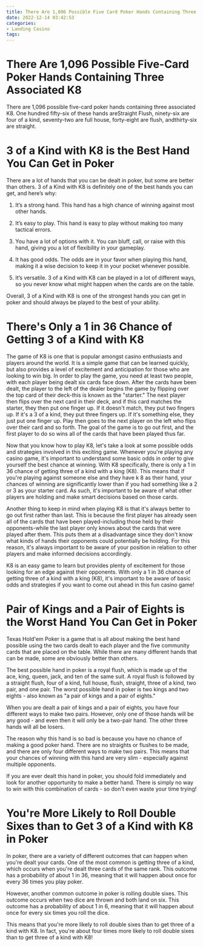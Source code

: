 ```yaml
---
title: There Are 1,096 Possible Five Card Poker Hands Containing Three Associated K8
date: 2022-12-14 03:42:53
categories:
- Landing Casino
tags:
---
```



#  There Are 1,096 Possible Five-Card Poker Hands Containing Three Associated K8

There are 1,096 possible five-card poker hands containing three associated K8. One hundred fifty-six of these hands areStraight Flush, ninety-six are four of a kind, seventy-two are full house, forty-eight are flush, andthirty-six are straight.

#  3 of a Kind with K8 is the Best Hand You Can Get in Poker

There are a lot of hands that you can be dealt in poker, but some are better than others. 3 of a Kind with K8 is definitely one of the best hands you can get, and here’s why:

1. It’s a strong hand. This hand has a high chance of winning against most other hands.

2. It’s easy to play. This hand is easy to play without making too many tactical errors.

3. You have a lot of options with it. You can bluff, call, or raise with this hand, giving you a lot of flexibility in your gameplay.

4. It has good odds. The odds are in your favor when playing this hand, making it a wise decision to keep it in your pocket whenever possible.

5. It’s versatile. 3 of a Kind with K8 can be played in a lot of different ways, so you never know what might happen when the cards are on the table.

Overall, 3 of a Kind with K8 is one of the strongest hands you can get in poker and should always be played to the best of your ability.

#  There's Only a 1 in 36 Chance of Getting 3 of a Kind with K8

The game of K8 is one that is popular amongst casino enthusiasts and players around the world. It is a simple game that can be learned quickly, but also provides a level of excitement and anticipation for those who are looking to win big. In order to play the game, you need at least two people, with each player being dealt six cards face down. After the cards have been dealt, the player to the left of the dealer begins the game by flipping over the top card of their deck-this is known as the "starter." The next player then flips over the next card in their deck, and if this card matches the starter, they then put one finger up. If it doesn't match, they put two fingers up. If it's a 3 of a kind, they put three fingers up. If it's something else, they just put one finger up. Play then goes to the next player on the left who flips over their card and so forth. The goal of the game is to go out first, and the first player to do so wins all of the cards that have been played thus far.

Now that you know how to play K8, let's take a look at some possible odds and strategies involved in this exciting game. Whenever you're playing any casino game, it's important to understand some basic odds in order to give yourself the best chance at winning. With K8 specifically, there is only a 1 in 36 chance of getting three of a kind with a king (K8). This means that if you're playing against someone else and they have k 8 as their hand, your chances of winning are significantly lower than if you had something like a 2 or 3 as your starter card. As such, it's important to be aware of what other players are holding and make smart decisions based on those cards.

Another thing to keep in mind when playing K8 is that it's always better to go out first rather than last. This is because the first player has already seen all of the cards that have been played-including those held by their opponents-while the last player only knows about the cards that were played after them. This puts them at a disadvantage since they don't know what kinds of hands their opponents could potentially be holding. For this reason, it's always important to be aware of your position in relation to other players and make informed decisions accordingly.

K8 is an easy game to learn but provides plenty of excitement for those looking for an edge against their opponents. With only a 1 in 36 chance of getting three of a kind with a king (K8), it's important to be aware of basic odds and strategies if you want to come out ahead in this fun casino game!

#  Pair of Kings and a Pair of Eights is the Worst Hand You Can Get in Poker

Texas Hold'em Poker is a game that is all about making the best hand possible using the two cards dealt to each player and the five community cards that are placed on the table. While there are many different hands that can be made, some are obviously better than others.

The best possible hand in poker is a royal flush, which is made up of the ace, king, queen, jack, and ten of the same suit. A royal flush is followed by a straight flush, four of a kind, full house, flush, straight, three of a kind, two pair, and one pair. The worst possible hand in poker is two kings and two eights - also known as "a pair of kings and a pair of eights."

When you are dealt a pair of kings and a pair of eights, you have four different ways to make two pairs. However, only one of those hands will be any good - and even then it will only be a two-pair hand. The other three hands will all be losers.

The reason why this hand is so bad is because you have no chance of making a good poker hand. There are no straights or flushes to be made, and there are only four different ways to make two pairs. This means that your chances of winning with this hand are very slim - especially against multiple opponents.

If you are ever dealt this hand in poker, you should fold immediately and look for another opportunity to make a better hand. There is simply no way to win with this combination of cards - so don't even waste your time trying!

#  You're More Likely to Roll Double Sixes than to Get 3 of a Kind with K8 in Poker

In poker, there are a variety of different outcomes that can happen when you're dealt your cards. One of the most common is getting three of a kind, which occurs when you're dealt three cards of the same rank. This outcome has a probability of about 1 in 36, meaning that it will happen about once for every 36 times you play poker.

However, another common outcome in poker is rolling double sixes. This outcome occurs when two dice are thrown and both land on six. This outcome has a probability of about 1 in 6, meaning that it will happen about once for every six times you roll the dice.

This means that you're more likely to roll double sixes than to get three of a kind with K8. In fact, you're about four times more likely to roll double sixes than to get three of a kind with K8!